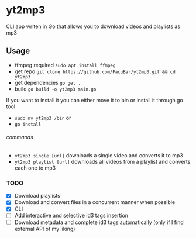 # yt2mp3

CLI app writen in Go that allows you to download videos and playlists as mp3

## Usage

- ffmpeg required `sudo apt install ffmpeg`
- get repo `git clone https://github.com/FacuBar/yt2mp3.git && cd yt2mp3`
- get dependencies `go get .`
- build `go build -o yt2mp3 main.go`

If you want to install it you can either move it to bin or install it through go tool
- `sudo mv yt2mp3 /bin`
or
- `go install`

###### commands
- `yt2mp3 single [url]` downloads a single video and converts it to mp3
- `yt2mp3 playlist [url]` downloads all videos from a playlist and converts each one to mp3

### TODO
- [x] Download playlists
- [x] Download and convert files in a concurrent manner when possible
- [x] CLI
- [ ] Add interactive and selective id3 tags insertion
- [ ] Download metadata and complete id3 tags automatically (only if I find external API of my liking)
